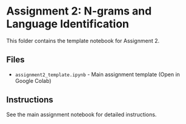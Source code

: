 # Assignment 2: N-grams and Language Identification

This folder contains the template notebook for Assignment 2.

## Files
- `assignment2_template.ipynb` - Main assignment template (Open in Google Colab)

## Instructions
See the main assignment notebook for detailed instructions.
